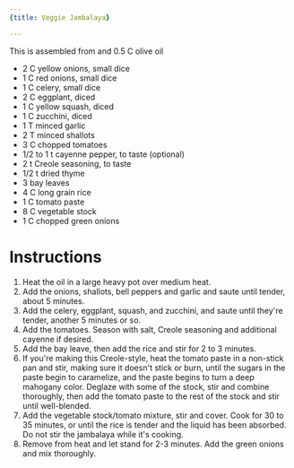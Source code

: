 ```yaml
---
{title: Veggie Jambalaya}

---
```

This is assembled from [ ]( ) [ ]( ) and [ ]( ) 0.5 C olive oil
* 2 C yellow onions, small dice
* 1 C red onions, small dice
* 1 C celery, small dice
* 2 C eggplant, diced
* 1 C yellow squash, diced
* 1 C zucchini, diced
* 1 T minced garlic
* 2 T minced shallots
* 3 C chopped tomatoes
* 1/2 to 1 t cayenne pepper, to taste (optional)
* 2 t Creole seasoning, to taste
* 1/2 t dried thyme
* 3 bay leaves
* 4 C long grain rice
* 1 C tomato paste
* 8 C vegetable stock
* 1 C chopped green onions

# Instructions

 1. Heat the oil in a large heavy pot over medium heat. 
 1. Add the onions, shallots, bell peppers and garlic and saute until tender, about 5 minutes. 
 1. Add the celery, eggplant, squash, and zucchini, and saute until they're tender, another 5 minutes or so. 
 1. Add the tomatoes. Season with salt, Creole seasoning and additional cayenne if desired. 
 1. Add the bay leave, then add the rice and stir for 2 to 3 minutes.
 1. If you're making this Creole-style, heat the tomato paste in a non-stick pan and stir, making sure it doesn't stick or burn, until the sugars in the paste begin to caramelize, and the paste begins to turn a deep mahogany color.  Deglaze with some of the stock, stir and combine thoroughly, then add the tomato paste to the rest of the stock and stir until well-blended.
 1. Add the vegetable stock/tomato mixture, stir and cover. Cook for 30 to 35 minutes, or until the rice is tender and the liquid has been absorbed. Do not stir the jambalaya while it's cooking. 
 1. Remove from heat and let stand for 2-3 minutes. Add the green onions and mix thoroughly.
